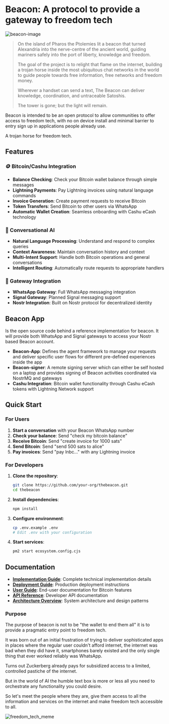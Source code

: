 # Beacon: A protocol to provide a gateway to freedom tech

![beacon-image](https://github.com/user-attachments/assets/fbad331a-acd5-4e6e-8483-5c1f4c13e24d)

> On the island of Pharos the Ptolemies lit a beacon that turned Alexandria into the nerve-centre of the ancient world, guiding mariners safely into the port of liberty, knowledge and freedom.
>
> The goal of the project is to relight that flame on the internet, building a trojan horse inside the most ubiquitous chat networks in the world to guide people towards free information, free networks and freedom money.
>
> Wherever a handset can send a text, The Beacon can deliver knowledge, coordination, and untraceable Satoshis.
>
> The tower is gone; but the light will remain.

Beacon is intended to be an open protocol to allow communities to offer access to freedom tech, with no on device install and minimal barrier to entry sign up in applications people already use.

A trojan horse for freedom tech.

## Features

### 🪙 Bitcoin/Cashu Integration

- **Balance Checking**: Check your Bitcoin wallet balance through simple messages
- **Lightning Payments**: Pay Lightning invoices using natural language commands
- **Invoice Generation**: Create payment requests to receive Bitcoin
- **Token Transfers**: Send Bitcoin to other users via WhatsApp
- **Automatic Wallet Creation**: Seamless onboarding with Cashu eCash technology

### 💬 Conversational AI

- **Natural Language Processing**: Understand and respond to complex queries
- **Context Awareness**: Maintain conversation history and context
- **Multi-Intent Support**: Handle both Bitcoin operations and general conversations
- **Intelligent Routing**: Automatically route requests to appropriate handlers

### 🔗 Gateway Integration

- **WhatsApp Gateway**: Full WhatsApp messaging integration
- **Signal Gateway**: Planned Signal messaging support
- **Nostr Integration**: Built on Nostr protocol for decentralized identity

## Beacon App

Is the open source code behind a reference implementation for beacon. It will provide both WhatsApp and Signal gateways to access your Nostr based Beacon account.

- **Beacon-App**: Defines the agent framework to manage your requests and deliver specific user flows for different pre-defined experiences inside the app
- **Beacon-signer**: A remote signing server which can either be self hosted on a laptop and provides signing of Beacon activities coordinated via NostrMQ and gateways
- **Cashu Integration**: Bitcoin wallet functionality through Cashu eCash tokens with Lightning Network support

## Quick Start

### For Users

1. **Start a conversation** with your Beacon WhatsApp number
2. **Check your balance**: Send "check my bitcoin balance"
3. **Receive Bitcoin**: Send "create invoice for 1000 sats"
4. **Send Bitcoin**: Send "send 500 sats to alice"
5. **Pay invoices**: Send "pay lnbc..." with any Lightning invoice

### For Developers

1. **Clone the repository**:

   ```bash
   git clone https://github.com/your-org/thebeacon.git
   cd thebeacon
   ```

2. **Install dependencies**:

   ```bash
   npm install
   ```

3. **Configure environment**:

   ```bash
   cp .env.example .env
   # Edit .env with your configuration
   ```

4. **Start services**:
   ```bash
   pm2 start ecosystem.config.cjs
   ```

## Documentation

- **[Implementation Guide](docs/cashu_integration_implementation.md)**: Complete technical implementation details
- **[Deployment Guide](docs/cashu_deployment_guide.md)**: Production deployment instructions
- **[User Guide](docs/cashu_user_guide.md)**: End-user documentation for Bitcoin features
- **[API Reference](docs/cashu_api_reference.md)**: Developer API documentation
- **[Architecture Overview](docs/architecture.md)**: System architecture and design patterns

### Purpose

The purpose of beacon is not to be "the wallet to end them all" it is to provide a pragmatic entry point to freedom tech.

It was born out of an initial frustration of trying to deliver sophisticated apps in places where the regular user couldn't afford internet, the internet was bad when they did have it, smartphones barely existed and the only single thing that ever worked reliably was WhatsApp.

Turns out Zuckerberg already pays for subsidized access to a limited, controlled pastiche of the internet.

But in the world of AI the humble text box is more or less all you need to orchestrate any functionality you could desire.

So let's meet the people where they are, give them access to all the information and services on the internet and make freedom tech accessible to all.

![freedom_tech_meme](https://github.com/user-attachments/assets/622123cc-86e0-4365-9bbf-73d2ffe56685)
